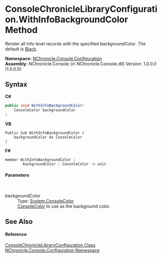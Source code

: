 # ConsoleChronicleLibraryConfiguration.WithInfoBackgroundColor Method 
 

Render all Info level records with the specified *backgroundColor*. The default is <a href="http://msdn2.microsoft.com/en-us/library/s66hf68a" target="_blank">Black</a>.

**Namespace:**&nbsp;<a href="N_NChronicle_Console_Configuration.md">NChronicle.Console.Configuration</a><br />**Assembly:**&nbsp;NChronicle.Console (in NChronicle.Console.dll) Version: 1.0.0.0 (1.0.0.0)

## Syntax

**C#**<br />
``` C#
public void WithInfoBackgroundColor(
	ConsoleColor backgroundColor
)
```

**VB**<br />
``` VB
Public Sub WithInfoBackgroundColor ( 
	backgroundColor As ConsoleColor
)
```

**F#**<br />
``` F#
member WithInfoBackgroundColor : 
        backgroundColor : ConsoleColor -> unit 

```


#### Parameters
&nbsp;<dl><dt>backgroundColor</dt><dd>Type: <a href="http://msdn2.microsoft.com/en-us/library/s66hf68a" target="_blank">System.ConsoleColor</a><br /><a href="http://msdn2.microsoft.com/en-us/library/s66hf68a" target="_blank">ConsoleColor</a> to use as the background color.</dd></dl>

## See Also


#### Reference
<a href="T_NChronicle_Console_Configuration_ConsoleChronicleLibraryConfiguration.md">ConsoleChronicleLibraryConfiguration Class</a><br /><a href="N_NChronicle_Console_Configuration.md">NChronicle.Console.Configuration Namespace</a><br />
